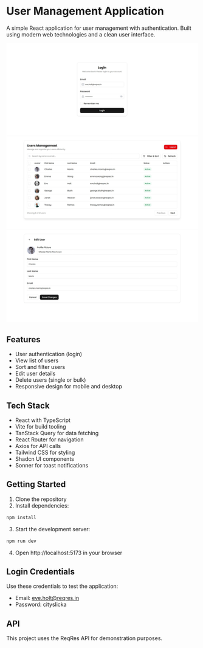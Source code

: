 # User Management Application

A simple React application for user management with authentication. Built using modern web technologies and a clean user interface.

![Login Screenshot](screenshots/Login.jpeg)
![Users Screenshot](screenshots/Users.jpeg)
![Edit User Screenshot](screenshots/EditUser.jpeg)

## Features

- User authentication (login)
- View list of users
- Sort and filter users
- Edit user details
- Delete users (single or bulk)
- Responsive design for mobile and desktop

## Tech Stack

- React with TypeScript
- Vite for build tooling
- TanStack Query for data fetching
- React Router for navigation
- Axios for API calls
- Tailwind CSS for styling
- Shadcn UI components
- Sonner for toast notifications

## Getting Started

1. Clone the repository
2. Install dependencies:
```bash
npm install
```
3. Start the development server:
```bash
npm run dev
```
4. Open http://localhost:5173 in your browser

## Login Credentials

Use these credentials to test the application:
- Email: eve.holt@reqres.in
- Password: cityslicka

## API
This project uses the ReqRes API for demonstration purposes.